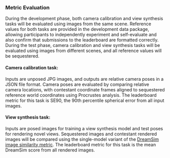 <h3>Metric Evaluation</h3>
<p>During the development phase, both camera calibration and view synthesis tasks will be evaluated using images from the same scene. Reference values for both tasks are provided in the development data package, allowing participants to  independently experiment and self-evaluate and also confirm that submissions to the leaderboard are formatted correctly.
During the test phase, camera calibration and view synthesis tasks will be evaluated using images from different scenes, and all reference values will be sequestered.</p>
<h4>Camera calibration task:</h4>
<p>Inputs are unposed JPG images, and outputs are relative camera poses in a JSON file format. Camera poses are evaluated by comparing relative camera locations, with contestant coordinate frames aligned to sequestered reference world coordinates using Procrustes analysis. The leaderboard metric for this task is SE90, the 90th percentile spherical error from all input images.</p>
<h4>View synthesis task:</h4>
<p>Inputs are posed images for training a view synthesis model and test poses for rendering novel views. Sequestered images and contestant rendered images will be compared using the single-model variant of the <a href="https://dreamsim-nights.github.io/">DreamSim image similarity metric</a>. The leaderboard metric for this task is the mean DreamSim score from all rendered images.</p>
